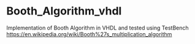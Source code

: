 # Booth_Algorithm_vhdl
Implementation of Booth Algorithm in VHDL and tested using TestBench
https://en.wikipedia.org/wiki/Booth%27s_multiplication_algorithm
